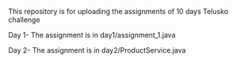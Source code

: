 This repository is for uploading the assignments of 10 days Telusko challenge

Day 1- The assignment is in day1/assignment_1.java


Day 2- The assignment is in day2/ProductService.java
